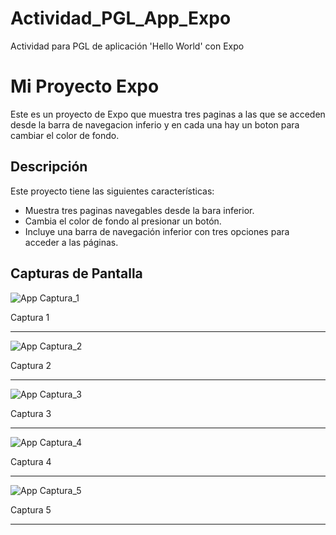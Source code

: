 # Actividad_PGL_App_Expo

Actividad para PGL de aplicación 'Hello World' con Expo

# Mi Proyecto Expo

Este es un proyecto de Expo que muestra tres paginas a las que se acceden desde la barra de navegacion inferio y en cada una hay un boton para cambiar el color de fondo.

## Descripción

Este proyecto tiene las siguientes características:

- Muestra tres paginas navegables desde la bara inferior.
- Cambia el color de fondo al presionar un botón.
- Incluye una barra de navegación inferior con tres opciones para acceder a las páginas.

## Capturas de Pantalla

![App Captura_1](screenshot/cap_1.jpg)  
  
  Captura 1

---

![App Captura_2](screenshot/cap_2.jpg)  
  
  Captura 2

---

![App Captura_3](screenshot/cap_3.jpg)  
  
  Captura 3

---

![App Captura_4](screenshot/cap_4.jpg)  
  
  Captura 4

---

![App Captura_5](screenshot/cap_5.jpg)  
  
  Captura 5

---
